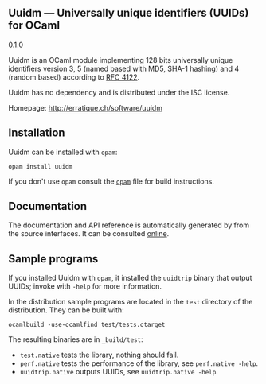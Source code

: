 Uuidm — Universally unique identifiers (UUIDs) for OCaml
-------------------------------------------------------------------------------
0.1.0

Uuidm is an OCaml module implementing 128 bits universally unique
identifiers version 3, 5 (named based with MD5, SHA-1 hashing) and 4
(random based) according to [RFC 4122][rfc4122].

Uuidm has no dependency and is distributed under the ISC license.

[rfc4122]: http://tools.ietf.org/html/rfc4122

Homepage: http://erratique.ch/software/uuidm  

## Installation

Uuidm can be installed with `opam`:

    opam install uuidm

If you don't use `opam` consult the [`opam`](opam) file for build
instructions.


## Documentation

The documentation and API reference is automatically generated by
from the source interfaces. It can be consulted [online][doc].

[doc]: http://erratique.ch/software/uuidm/doc/Uuidm


## Sample programs

If you installed Uuidm with `opam`, it installed the `uuidtrip` binary
that output UUIDs; invoke with `-help` for more information.

In the distribution sample programs are located in the `test`
directory of the distribution. They can be built with:

    ocamlbuild -use-ocamlfind test/tests.otarget

The resulting binaries are in `_build/test`:

- `test.native` tests the library, nothing should fail.
- `perf.native` tests the performance of the library, see `perf.native -help`.
- `uuidtrip.native` outputs UUIDs, see `uuidtrip.native -help`.
